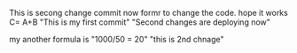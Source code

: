 This is secong change commit now formr to change the code. hope it works
C= A+B
"This is my first commit"
"Second changes are deploying now"

my another formula is "1000/50 = 20"
"this is 2nd chnage"

